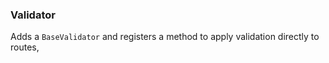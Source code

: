 ### Validator

Adds a `BaseValidator` and registers a method to apply validation directly to routes,